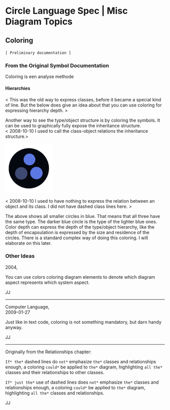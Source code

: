 ﻿Circle Language Spec | Misc Diagram Topics
==========================================

Coloring
--------

`[ Preliminary documentation ]`

### From the Original Symbol Documentation

Coloring is een analyse methode 

#### Hierarchies

< This was the old way to express classes, before it became a special kind of line. But the below does give an idea about that you can use coloring for expressing hierarchy depth. >

Another way to see the type/object structure is by coloring the symbols. It can be used to graphically fully expose the inheritance structure.  
< 2008-10-10 I used to call the class-object relations the inheritance structure.>

![](images/3.%20Coloring.001.png)

< 2008-10-10 I used to have nothing to express the relation between an object and its class. I did not have dashed class lines here. >

The above shows all smaller circles in blue. That means that all three have the same type. The darker blue circle is the type of the lighter blue ones. Color depth can express the depth of the type/object hierarchy, like the depth of encapsulation is expressed by the size and residence of the circles. There is a standard complex way of doing this coloring. I will elaborate on this later. 

### Other Ideas

2004,

You can use colors coloring diagram elements to denote which diagram aspect represents which system aspect.

JJ

-----

Computer Language,  
2009-01-27

Just like in text code, coloring is not something mandatory, but darn handy anyway.

JJ

-----

Originally from the Relationships chapter:

`If* the*` dashed lines do `not*` emphasize `the*` classes and relationships enough, a coloring `could*` be applied to `the*` diagram, highlighting `all the*` classes and their relationships to other classes.

`If* just the*` use of dashed lines does `not*` emphasize `the*` classes and relationships enough, a coloring `could*` be applied to `the*` diagram, highlighting `all the*` classes and relationships.

JJ

